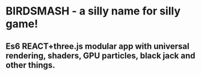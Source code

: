 # BIRDSMASH - a silly name for silly game!
## Es6 REACT+three.js modular app with universal rendering, shaders, GPU particles, black jack and other things.

